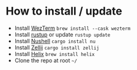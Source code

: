 # How to install / update
- Install [WezTerm](https://wezfurlong.org/wezterm/index.html) `brew install --cask wezterm`
- Install [rustup](https://rustup.rs/) or update `rustup update`
- Install [Nushell](https://www.nushell.sh/) `cargo install nu`
- Install [Zellij](https://zellij.dev/) `cargo install zellij`
- Install [Helix](https://docs.helix-editor.com/title-page.html) `brew install helix`
- Clone the repo at root `~/`
